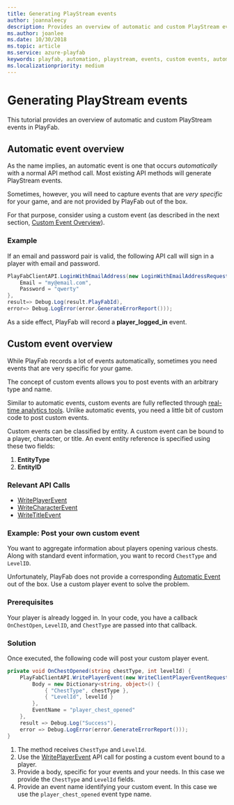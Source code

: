 ```yaml
---
title: Generating PlayStream events
author: joannaleecy
description: Provides an overview of automatic and custom PlayStream events in PlayFab.
ms.author: joanlee
ms.date: 10/30/2018
ms.topic: article
ms.service: azure-playfab
keywords: playfab, automation, playstream, events, custom events, automatic events
ms.localizationpriority: medium
---
```


# Generating PlayStream events

This tutorial provides an overview of automatic and custom PlayStream events in PlayFab.

## Automatic event overview

As the name implies, an automatic event is one that occurs *automatically* with a normal API method call. Most existing API methods will generate PlayStream events.

Sometimes, however, you will need to capture events that are *very specific* for your game, and are not provided by PlayFab out of the box.

For that purpose, consider using a custom event (as described in the next section, [Custom Event Overview](#custom-event-overview)).

### Example

If an email and password pair is valid, the following API call will sign in a player with email and password.

```csharp
PlayFabClientAPI.LoginWithEmailAddress(new LoginWithEmailAddressRequest() {
    Email = "my@email.com",
    Password = "qwerty"
},
result=> Debug.Log(result.PlayFabId),
error=> Debug.LogError(error.GenerateErrorReport()));
```

As a side effect, PlayFab will record a **player_logged_in** event. 

## Custom event overview

While PlayFab records a lot of events automatically, sometimes you need events that are very specific for your game.

The concept of custom events allows you to post events with an arbitrary type and name.

Similar to automatic events, custom events are fully reflected through [real-time analytics tools](../../analytics/metrics/real-time-analytics-core-concepts.md). Unlike automatic events, you need a little bit of custom code to post custom events.

Custom events can be classified by entity. A custom event can be bound to a player, character, or title. An event entity reference is specified using these two fields:

1. **EntityType**
2. **EntityID**

### Relevant API Calls

- [WritePlayerEvent](xref:titleid.playfabapi.com.client.analytics.writeplayerevent)  
- [WriteCharacterEvent](xref:titleid.playfabapi.com.client.analytics.writecharacterevent)  
- [WriteTitleEvent](xref:titleid.playfabapi.com.client.analytics.writetitleevent)  

### Example: Post your own custom event

You want to aggregate information about players opening various chests. Along with standard event information, you want to record `ChestType` and `LevelID`.

Unfortunately, PlayFab does not provide a corresponding [Automatic Event](#automatic-event-overview) out of the box. Use a custom player event to solve the problem.

### Prerequisites

Your player is already logged in. In your code, you have a callback `OnChestOpen`, `LevelID`, and `ChestType` are passed into that callback.

### Solution

Once executed, the following code will post your custom player event.

```csharp
private void OnChestOpened(string chestType, int levelId) {
    PlayFabClientAPI.WritePlayerEvent(new WriteClientPlayerEventRequest() {
        Body = new Dictionary<string, object>() {
            { "ChestType", chestType },
            { "LevelId", levelId }
        },
        EventName = "player_chest_opened"
    },
    result => Debug.Log("Success"),
    error => Debug.LogError(error.GenerateErrorReport()));
}
```

1. The method receives `ChestType` and `LevelId`.
2. Use the [WritePlayerEvent](xref:titleid.playfabapi.com.client.analytics.writeplayerevent) API call for posting a custom event bound to a player.
3. Provide a body, specific for your events and your needs. In this case we provide the `ChestType` and `LevelId` fields.
4. Provide an event name identifying your custom event. In this case we use the `player_chest_opened` event type name.
